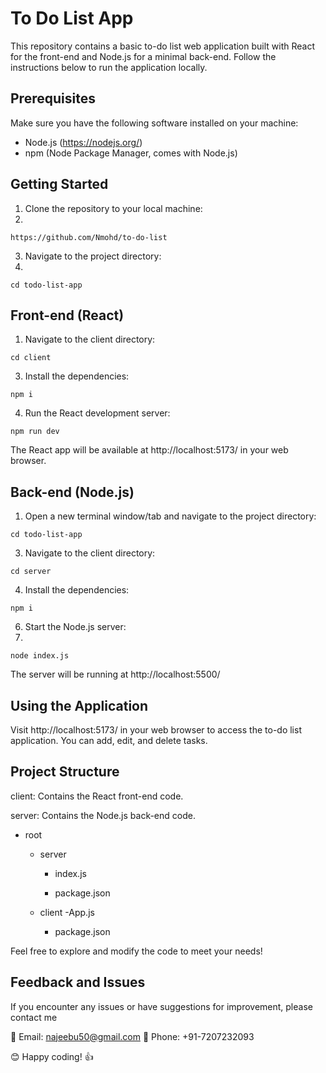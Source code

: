 # To Do List App
This repository contains a basic to-do list web application built with React for the front-end and Node.js for a minimal back-end. Follow the instructions below to run the application locally.

## Prerequisites

Make sure you have the following software installed on your machine:

+ Node.js (https://nodejs.org/)
+ npm (Node Package Manager, comes with Node.js)

## Getting Started

1. Clone the repository to your local machine:
2. 
`https://github.com/Nmohd/to-do-list`

3. Navigate to the project directory:
4. 
`cd todo-list-app`

## Front-end (React)

1. Navigate to the client directory:

`cd client`

3. Install the dependencies:
   
`npm i`

4. Run the React development server:
   
`npm run dev`

The React app will be available at http://localhost:5173/ in your web browser.

## Back-end (Node.js)

1. Open a new terminal window/tab and navigate to the project directory:
   
`cd todo-list-app`

3. Navigate to the client directory:

`cd server`

4. Install the dependencies:
   
`npm i`

6. Start the Node.js server:
7. 
`node index.js`

The server will be running at http://localhost:5500/

## Using the Application

Visit http://localhost:5173/ in your web browser to access the to-do list application. You can add, edit, and delete tasks.

## Project Structure

client: Contains the React front-end code.

server: Contains the Node.js back-end code.


   - root
 
        - server
  
            - index.js
  
            - package.json
  
        - client
            -App.js
  
            - package.json

Feel free to explore and modify the code to meet your needs!

## Feedback and Issues

If you encounter any issues or have suggestions for improvement, please contact me 

:email: Email: najeebu50@gmail.com 
:calling: Phone: +91-7207232093

:blush: Happy coding! :+1:
       




